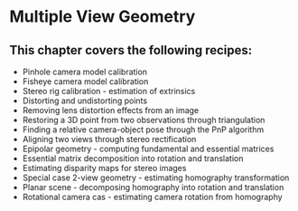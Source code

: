 # Multiple View Geometry
## This chapter covers the following recipes:

* Pinhole camera model calibration 
* Fisheye camera model calibration 
* Stereo rig calibration - estimation of extrinsics 
* Distorting and undistorting points 
* Removing lens distortion effects from an image 
* Restoring a 3D point from two observations through triangulation 
* Finding a relative camera-object pose through the PnP algorithm 
* Aligning two views through stereo rectification 
* Epipolar geometry - computing fundamental and essential matrices 
* Essential matrix decomposition into rotation and translation 
* Estimating disparity maps for stereo images 
* Special case 2-view geometry - estimating homography transformation 
* Planar scene - decomposing homography into rotation and translation 
* Rotational camera cas - estimating camera rotation from homography
